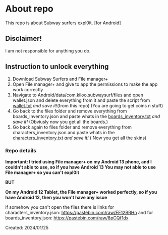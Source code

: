 # About repo
This repo is about Subway surfers expl0it. [for Android] 


## Disclaimer!
I am not responsible for anything you do.


## Instruction to unlock everything
1. Download Subway Surfers and File manager+
2. Open File manager+ and give to app the permissions to make the app work correctly
3. Navigate to Android/data/com.kiloo.subwaysurf/files and open wallet.json and delete everything from it and paste the script from [wallet.txt](Wallet.txt) _and save it!_(from this repo) (You are going to get coins n stuff)
4. Go back to the files folder and remove everything from boards_inventory.json and paste whats in the [boards_inventory.txt](boards_inventory.txt) _and save it!_ (Obviusly now you get all the boards.)
5. Go back again to files folder and remove everything from characters_inventory.json and paste whats in the [characters_inventory.txt](characters_inventory.txt) _and save it!_ ( Now you get all the skins)


### Repo details
**Important: I tried using File manager+ on my Android 13 phone, and I couldn't able to use, so if you have Android 13 You may not able to use File manager+ so you can't expl0it**

**BUT**

**On my Android 12 Tablet, the File manager+ worked perfectly, so if you have Android 12, then you won't have any issue**

if somehow you can't open the files there is links for characters_inventory.json: https://pastebin.com/raw/EE12BRHn and for boards_inventory.json: https://pastebin.com/raw/8pCQf1dx


Created: 2024/01/25







